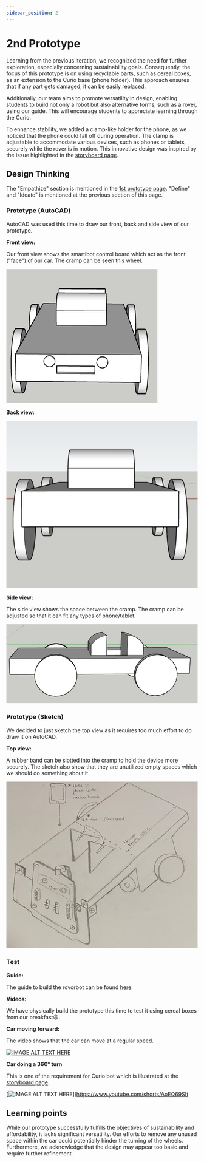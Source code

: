 ```yaml
---
sidebar_position: 2
---
```


# 2nd Prototype

Learning from the previous iteration, we recognized the need for further exploration, especially concerning sustainability goals. Consequently, the focus of this prototype is on using recyclable parts, such as cereal boxes, as an extension to the Curio base (phone holder). This approach ensures that if any part gets damaged, it can be easily replaced.  

Additionally, our team aims to promote versatility in design, enabling students to build not only a robot but also alternative forms, such as a rover, using our guide.
This will encourage students to appreciate learning through the Curio.

To enhance stability, we added a clamp-like holder for the phone, as we noticed that the phone could fall off during operation. The clamp is adjustable to accommodate various devices, such as phones or tablets, securely while the rover is in motion. This innovative design was inspired by the issue highlighted in the [storyboard page](/docs/methodogies/storyboard).


## Design Thinking

The "Empathize" section is mentioned in the [1st prototype page](/docs/prototypes/first-prototype/). "Define" and "Ideate" is mentioned at the previous section of this page. 

### Prototype (AutoCAD)

AutoCAD was used this time to draw our front, back and side view of our prototype.

**Front view:**

Our front view shows the smartibot control board which act as the front ("face") of our car. The cramp can be seen this wheel.

![Front view](/img/second-prototype/front.jpeg)

**Back view:**

![Back view](/img/second-prototype/back.jpeg)

**Side view:**

The side view shows the space between the cramp. The cramp can be adjusted so that it can fit any types of phone/tablet.

![Side view](/img/second-prototype/side.jpeg)

### Prototype (Sketch)

We decided to just sketch the top view as it requires too much effort to do draw it on AutoCAD.

**Top view:**

A rubber band can be slotted into the cramp to hold the device more securely. The sketch also show that they are unutilized empty spaces which we should do something about it.

![Top view](/img/second-prototype/top.jpeg)

### Test

**Guide:**

The guide to build the rovorbot can be found [here](/docs/rover-bot-prototype2-instruction.pdf).

**Videos:**

We have physically build the prototype this time to test it using cereal boxes from our breakfast😆. 

**Car moving forward:**

The video shows that the car can move at a regular speed.

[![IMAGE ALT TEXT HERE](https://img.youtube.com/vi/hGNm1lglI1w/0.jpg)](https://www.youtube.com/shorts/hGNm1lglI1w)

**Car doing a 360° turn**

This is one of the requirement for Curio bot which is illustrated at the [storyboard page](/docs/methodogies/storyboard).

[![IMAGE ALT TEXT HERE](https://img.youtube.com/vi/AoEQ69SItyc/0.jpg)](https://www.youtube.com/shorts/AoEQ69SIt

## Learning points

While our prototype successfully fulfills the objectives of sustainability and affordability, it lacks significant versatility. Our efforts to remove any unused space within the car could potentially hinder the turning of the wheels. Furthermore, we acknowledge that the design may appear too basic and require further refinement.
